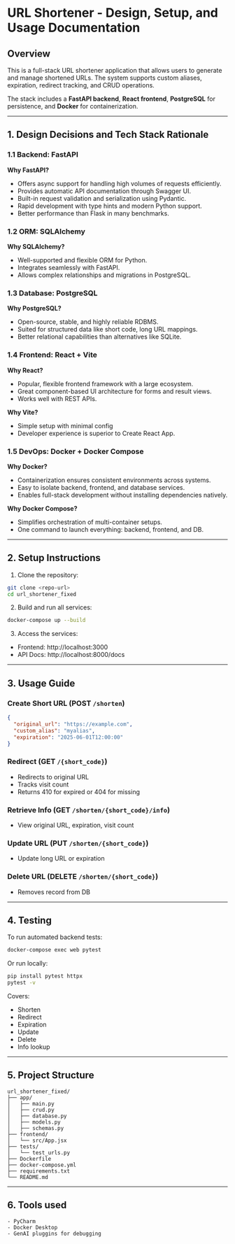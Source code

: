 # URL Shortener - Design, Setup, and Usage Documentation

## Overview

This is a full-stack URL shortener application that allows users to generate and manage shortened URLs. The system supports custom aliases, expiration, redirect tracking, and CRUD operations.

The stack includes a **FastAPI backend**, **React frontend**, **PostgreSQL** for persistence, and **Docker** for containerization.

---

## 1. Design Decisions and Tech Stack Rationale

### 1.1 Backend: FastAPI

**Why FastAPI?**
- Offers async support for handling high volumes of requests efficiently.
- Provides automatic API documentation through Swagger UI.
- Built-in request validation and serialization using Pydantic.
- Rapid development with type hints and modern Python support.
- Better performance than Flask in many benchmarks.

### 1.2 ORM: SQLAlchemy

**Why SQLAlchemy?**
- Well-supported and flexible ORM for Python.
- Integrates seamlessly with FastAPI.
- Allows complex relationships and migrations in PostgreSQL.

### 1.3 Database: PostgreSQL

**Why PostgreSQL?**
- Open-source, stable, and highly reliable RDBMS.
- Suited for structured data like short code, long URL mappings.
- Better relational capabilities than alternatives like SQLite.

### 1.4 Frontend: React + Vite

**Why React?**
- Popular, flexible frontend framework with a large ecosystem.
- Great component-based UI architecture for forms and result views.
- Works well with REST APIs.

**Why Vite?**
- Simple setup with minimal config
- Developer experience is superior to Create React App.

### 1.5 DevOps: Docker + Docker Compose

**Why Docker?**
- Containerization ensures consistent environments across systems.
- Easy to isolate backend, frontend, and database services.
- Enables full-stack development without installing dependencies natively.

**Why Docker Compose?**
- Simplifies orchestration of multi-container setups.
- One command to launch everything: backend, frontend, and DB.

---

## 2. Setup Instructions

1. Clone the repository:
```bash
git clone <repo-url>
cd url_shortener_fixed
```

2. Build and run all services:
```bash
docker-compose up --build
```

3. Access the services:
- Frontend: http://localhost:3000
- API Docs: http://localhost:8000/docs

---

## 3. Usage Guide

### Create Short URL (POST `/shorten`)
```json
{
  "original_url": "https://example.com",
  "custom_alias": "myalias",
  "expiration": "2025-06-01T12:00:00"
}
```

### Redirect (GET `/{short_code}`)
- Redirects to original URL
- Tracks visit count
- Returns 410 for expired or 404 for missing

### Retrieve Info (GET `/shorten/{short_code}/info`)
- View original URL, expiration, visit count

### Update URL (PUT `/shorten/{short_code}`)
- Update long URL or expiration

### Delete URL (DELETE `/shorten/{short_code}`)
- Removes record from DB

---

## 4. Testing

To run automated backend tests:

```bash
docker-compose exec web pytest
```

Or run locally:
```bash
pip install pytest httpx
pytest -v
```

Covers:
- Shorten
- Redirect
- Expiration
- Update
- Delete
- Info lookup

---

## 5. Project Structure

```
url_shortener_fixed/
├── app/
│   ├── main.py
│   ├── crud.py
│   ├── database.py
│   ├── models.py
│   ├── schemas.py
├── frontend/
│   └── src/App.jsx
├── tests/
│   └── test_urls.py
├── Dockerfile
├── docker-compose.yml
├── requirements.txt
└── README.md
```

---

## 6. Tools used

```
- PyCharm
- Docker Desktop
- GenAI pluggins for debugging
```
